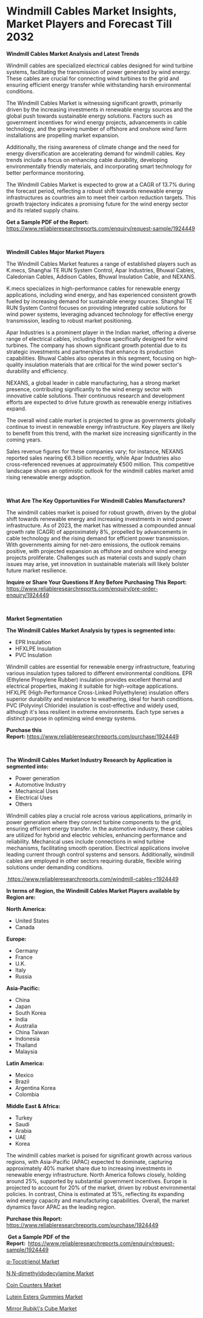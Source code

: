 <p><h1>Windmill Cables Market Insights, Market Players and Forecast Till 2032</h1></p><p><strong>Windmill Cables Market Analysis and Latest Trends</strong></p>
<p><p>Windmill cables are specialized electrical cables designed for wind turbine systems, facilitating the transmission of power generated by wind energy. These cables are crucial for connecting wind turbines to the grid and ensuring efficient energy transfer while withstanding harsh environmental conditions. </p><p>The Windmill Cables Market is witnessing significant growth, primarily driven by the increasing investments in renewable energy sources and the global push towards sustainable energy solutions. Factors such as government incentives for wind energy projects, advancements in cable technology, and the growing number of offshore and onshore wind farm installations are propelling market expansion. </p><p>Additionally, the rising awareness of climate change and the need for energy diversification are accelerating demand for windmill cables. Key trends include a focus on enhancing cable durability, developing environmentally friendly materials, and incorporating smart technology for better performance monitoring. </p><p>The Windmill Cables Market is expected to grow at a CAGR of 13.7% during the forecast period, reflecting a robust shift towards renewable energy infrastructures as countries aim to meet their carbon reduction targets. This growth trajectory indicates a promising future for the wind energy sector and its related supply chains.</p></p>
<p><strong>Get a Sample PDF of the Report:&nbsp;</strong> <a href="https://www.reliableresearchreports.com/enquiry/request-sample/1924449?utm_campaign=28&utm_medium=2&utm_source=Github&utm_content=ia&utm_term=28032025&utm_id=windmill-cables">https://www.reliableresearchreports.com/enquiry/request-sample/1924449</a></p>
<p>&nbsp;</p>
<p><strong>Windmill Cables Major Market Players</strong></p>
<p><p>The Windmill Cables Market features a range of established players such as K.mecs, Shanghai TE RUN System Control, Apar Industries, Bhuwal Cables, Caledonian Cables, Addison Cables, Bhuwal Insulation Cable, and NEXANS. </p><p>K.mecs specializes in high-performance cables for renewable energy applications, including wind energy, and has experienced consistent growth fueled by increasing demand for sustainable energy sources. Shanghai TE RUN System Control focuses on providing integrated cable solutions for wind power systems, leveraging advanced technology for effective energy transmission, leading to robust market positioning.</p><p>Apar Industries is a prominent player in the Indian market, offering a diverse range of electrical cables, including those specifically designed for wind turbines. The company has shown significant growth potential due to its strategic investments and partnerships that enhance its production capabilities. Bhuwal Cables also operates in this segment, focusing on high-quality insulation materials that are critical for the wind power sector's durability and efficiency.</p><p>NEXANS, a global leader in cable manufacturing, has a strong market presence, contributing significantly to the wind energy sector with innovative cable solutions. Their continuous research and development efforts are expected to drive future growth as renewable energy initiatives expand.</p><p>The overall wind cable market is projected to grow as governments globally continue to invest in renewable energy infrastructure. Key players are likely to benefit from this trend, with the market size increasing significantly in the coming years.</p><p>Sales revenue figures for these companies vary; for instance, NEXANS reported sales nearing €6.3 billion recently, while Apar Industries also cross-referenced revenues at approximately €500 million. This competitive landscape shows an optimistic outlook for the windmill cables market amid rising renewable energy adoption.</p></p>
<p>&nbsp;</p>
<p><strong>What Are The Key Opportunities For Windmill Cables Manufacturers?</strong></p>
<p><p>The windmill cables market is poised for robust growth, driven by the global shift towards renewable energy and increasing investments in wind power infrastructure. As of 2023, the market has witnessed a compounded annual growth rate (CAGR) of approximately 8%, propelled by advancements in cable technology and the rising demand for efficient power transmission. With governments aiming for net-zero emissions, the outlook remains positive, with projected expansion as offshore and onshore wind energy projects proliferate. Challenges such as material costs and supply chain issues may arise, yet innovation in sustainable materials will likely bolster future market resilience.</p></p>
<p><strong>Inquire or Share Your Questions If Any Before Purchasing This Report:</strong> <a href="https://www.reliableresearchreports.com/enquiry/pre-order-enquiry/1924449?utm_campaign=28&utm_medium=2&utm_source=Github&utm_content=ia&utm_term=28032025&utm_id=windmill-cables">https://www.reliableresearchreports.com/enquiry/pre-order-enquiry/1924449</a></p>
<p>&nbsp;</p>
<p><strong>Market Segmentation</strong></p>
<p><strong>The Windmill Cables Market Analysis by types is segmented into:</strong></p>
<p><ul><li>EPR Insulation</li><li>HFXLPE Insulation</li><li>PVC Insulation</li></ul></p>
<p><p>Windmill cables are essential for renewable energy infrastructure, featuring various insulation types tailored to different environmental conditions. EPR (Ethylene Propylene Rubber) insulation provides excellent thermal and electrical properties, making it suitable for high-voltage applications. HFXLPE (High-Performance Cross-Linked Polyethylene) insulation offers superior durability and resistance to weathering, ideal for harsh conditions. PVC (Polyvinyl Chloride) insulation is cost-effective and widely used, although it's less resilient in extreme environments. Each type serves a distinct purpose in optimizing wind energy systems.</p></p>
<p><strong>Purchase this Report:&nbsp;</strong><a href="https://www.reliableresearchreports.com/purchase/1924449?utm_campaign=28&utm_medium=2&utm_source=Github&utm_content=ia&utm_term=28032025&utm_id=windmill-cables">https://www.reliableresearchreports.com/purchase/1924449</a></p>
<p>&nbsp;</p>
<p><strong>The Windmill Cables Market Industry Research by Application is segmented into:</strong></p>
<p><ul><li>Power generation</li><li>Automotive Industry</li><li>Mechanical Uses</li><li>Electrical Uses</li><li>Others</li></ul></p>
<p><p>Windmill cables play a crucial role across various applications, primarily in power generation where they connect turbine components to the grid, ensuring efficient energy transfer. In the automotive industry, these cables are utilized for hybrid and electric vehicles, enhancing performance and reliability. Mechanical uses include connections in wind turbine mechanisms, facilitating smooth operation. Electrical applications involve leading current through control systems and sensors. Additionally, windmill cables are employed in other sectors requiring durable, flexible wiring solutions under demanding conditions.</p></p>
<p><a href="https://www.reliableresearchreports.com/windmill-cables-r1924449?utm_campaign=28&utm_medium=2&utm_source=Github&utm_content=ia&utm_term=28032025&utm_id=windmill-cables">&nbsp;https://www.reliableresearchreports.com/windmill-cables-r1924449</a></p>
<p><strong>In terms of Region, the Windmill Cables Market Players available by Region are:</strong></p>
<p>
    <p> <strong> North America: </strong>
        <ul>
            <li>United States</li>
            <li>Canada</li>
        </ul>
        </p> 
    <p> <strong> Europe: </strong>
        <ul>
            <li>Germany</li>
            <li>France</li>
            <li>U.K.</li>
            <li>Italy</li>
            <li>Russia</li>
        </ul>
        </p> 
    <p> <strong> Asia-Pacific: </strong>
        <ul>
            <li>China</li>
            <li>Japan</li>
            <li>South Korea</li>
            <li>India</li>
            <li>Australia</li>
            <li>China Taiwan</li>
            <li>Indonesia</li>
            <li>Thailand</li>
            <li>Malaysia</li>
        </ul>
        </p> 
    <p> <strong> Latin America: </strong>
        <ul>
            <li>Mexico</li>
            <li>Brazil</li>
            <li>Argentina Korea</li>
            <li>Colombia</li>
        </ul>
        </p> 
    <p> <strong> Middle East & Africa: </strong>
        <ul>
            <li>Turkey</li>
            <li>Saudi</li>
            <li>Arabia</li>
            <li>UAE</li>
            <li>Korea</li>
        </ul>
    </p>
    </p>
<p><p>The windmill cables market is poised for significant growth across various regions, with Asia-Pacific (APAC) expected to dominate, capturing approximately 40% market share due to increasing investments in renewable energy infrastructure. North America follows closely, holding around 25%, supported by substantial government incentives. Europe is projected to account for 20% of the market, driven by robust environmental policies. In contrast, China is estimated at 15%, reflecting its expanding wind energy capacity and manufacturing capabilities. Overall, the market dynamics favor APAC as the leading region.</p></p>
<p><strong>Purchase this Report: </strong><a href="https://www.reliableresearchreports.com/purchase/1924449?utm_campaign=28&utm_medium=2&utm_source=Github&utm_content=ia&utm_term=28032025&utm_id=windmill-cables">https://www.reliableresearchreports.com/purchase/1924449</a></p>
<p>&nbsp;<strong>Get a Sample PDF of the Report:&nbsp;&nbsp;</strong><a href="https://www.reliableresearchreports.com/enquiry/request-sample/1924449?utm_campaign=28&utm_medium=2&utm_source=Github&utm_content=ia&utm_term=28032025&utm_id=windmill-cables">https://www.reliableresearchreports.com/enquiry/request-sample/1924449</a></p>
<p><strong></strong></p>
<p><p><a href="https://github.com/rreynagjysma65/Market-Research-Report-List-1/blob/main/a-tocotrienol-market.md?utm_campaign=28&utm_medium=2&utm_source=Github&utm_content=ia&utm_term=28032025&utm_id=windmill-cables">α-Tocotrienol Market</a></p><p><a href="https://github.com/vassihucz/Market-Research-Report-List-1/blob/main/nn-dimethyldodecylamine-market.md?utm_campaign=28&utm_medium=2&utm_source=Github&utm_content=ia&utm_term=28032025&utm_id=windmill-cables">N,N-dimethyldodecylamine Market</a></p><p><a href="https://github.com/dibesnayee/Market-Research-Report-List-1/blob/main/coin-counters-market.md?utm_campaign=28&utm_medium=2&utm_source=Github&utm_content=ia&utm_term=28032025&utm_id=windmill-cables">Coin Counters Market</a></p><p><a href="https://github.com/abexjeliti/Market-Research-Report-List-1/blob/main/lutein-esters-gummies-market.md?utm_campaign=28&utm_medium=2&utm_source=Github&utm_content=ia&utm_term=28032025&utm_id=windmill-cables">Lutein Esters Gummies Market</a></p><p><a href="https://github.com/denbelnmer50/Market-Research-Report-List-1/blob/main/mirror-rubiks-cube-market.md?utm_campaign=28&utm_medium=2&utm_source=Github&utm_content=ia&utm_term=28032025&utm_id=windmill-cables">Mirror Rubik\'s Cube Market</a></p></p>